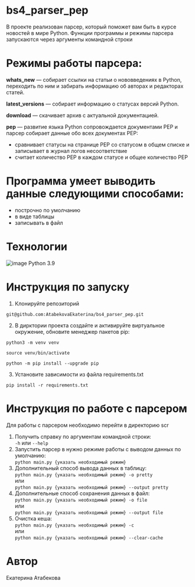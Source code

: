 # bs4_parser_pep
В проекте реализован парсер, который поможет вам быть в курсе новостей в мире Python. Функции программы и режимы парсера запускаются через аргументы командной строки


# Режимы работы парсера:
**whats_new** — собирает ссылки на статьи о нововведениях в Python, переходить по ним и забирать информацию об авторах и редакторах статей.

**latest_versions** — собирает информацию о статусах версий Python.

**download** — cкачивает архив с актуальной документацией.

**pep** — развитие языка Python сопровождается документами PEP и парсер собирает данные обо всех документах PEP:
- сравнивает статусы на странице PEP со статусом в общем списке и записывает в журнал логов несоответствие
- считает количество PEP в каждом статусе и общее количество PEP


# Программа умеет выводить данные следующими способами:
- построчно по умолчанию
- в виде таблицы
- записывать в файл


# Технологии
![image](https://img.shields.io/badge/Python-FFD43B?style=for-the-badge&logo=python&logoColor=blue) Python 3.9


# Инструкция по запуску
1. Клонируйте репозиторий 
```
git@github.com:AtabekovaEkaterina/bs4_parser_pep.git
```
2. В дирктории проекта создайте и активируйте виртуальное окружение, обновите менеджер пакетов pip:
```
python3 -m venv venv
```
```
source venv/bin/activate
```
```
python -m pip install --upgrade pip
```
3. Установите зависимости из файла requirements.txt
```
pip install -r requirements.txt
```


# Инструкция по работе с парсером
Для работы с парсером необходимо перейти в директорию scr
1. Получить справку по аргументам командной строки:<br/> 
`-h` или `--help`
2. Запустить парсер в нужно режиме работы с выводом данных по умолчанию:<br/>
`python main.py {указать необходимый режим}`
3. Дополнительный способ вывода данных в таблицу:<br/>
`python main.py {указать необходимый режим} -o pretty`<br>
или<br>
`python main.py {указать необходимый режим} --output pretty`
4. Дополнительные способ сохранения данных в файл:<br/>
`python main.py {указать необходимый режим} -o file`<br>
или<br>
`python main.py {указать необходимый режим} --output file`
5. Очистка кеша:<br/>
`python main.py {указать необходимый режим} -c`<br>
или<br>
`python main.py {указать необходимый режим} --clear-cache`


# Автор
Екатерина Атабекова<br>
